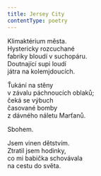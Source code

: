 ```yaml
---
title: Jersey City
contentType: poetry
---
```


<section>

Klimaktérium města.  
Hystericky rozcuchané  
fabriky bloudí v suchopáru.  
Doutnající supi loudí  
játra na kolemjdoucích.

</section>

<section>

Ťukání na stěny  
v závalu páchnoucích oblaků;  
čeká se výbuch  
časované bomby  
z dávného náletu Marťanů.

</section>

<section>

Sbohem.

</section>

<section>

Jsem vinen dětstvím.  
Ztratil jsem hodinky,  
co mi babička schovávala  
na cestu do světa.

</section>
